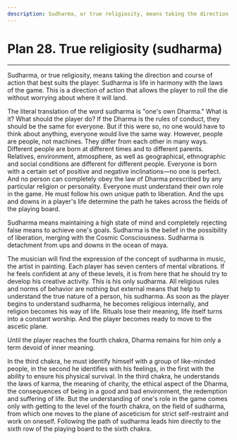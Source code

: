 ```yaml
---
description: Sudharma, or true religiosity, means taking the direction and course of action that best suits the player. Sudharma is life in harmony with the laws of the game. This is a direction of action that allows the player to roll the die without worrying about where it will land.
---
```


# Plan 28. True religiosity (sudharma)

---

Sudharma, or true religiosity, means taking the direction and course of action that best suits the player. Sudharma is life in harmony with the laws of the game. This is a direction of action that allows the player to roll the die without worrying about where it will land.

The literal translation of the word sudharma is "one's own Dharma." What is it? What should the player do? If the Dharma is the rules of conduct, they should be the same for everyone. But if this were so, no one would have to think about anything, everyone would live the same way. However, people are people, not machines. They differ from each other in many ways. Different people are born at different times and to different parents. Relatives, environment, atmosphere, as well as geographical, ethnographic and social conditions are different for different people. Everyone is born with a certain set of positive and negative inclinations—no one is perfect. And no person can completely obey the law of Dharma prescribed by any particular religion or personality. Everyone must understand their own role in the game. He must follow his own unique path to liberation. And the ups and downs in a player's life determine the path he takes across the fields of the playing board.

Sudharma means maintaining a high state of mind and completely rejecting false means to achieve one's goals. Sudharma is the belief in the possibility of liberation, merging with the Cosmic Consciousness. Sudharma is detachment from ups and downs in the ocean of maya.

The musician will find the expression of the concept of sudharma in music, the artist in painting. Each player has seven centers of mental vibrations. If he feels confident at any of these levels, it is from here that he should try to develop his creative activity. This is his only sudharma. All religious rules and norms of behavior are nothing but external means that help to understand the true nature of a person, his sudharma. As soon as the player begins to understand sudharma, he becomes religious internally, and religion becomes his way of life. Rituals lose their meaning, life itself turns into a constant worship. And the player becomes ready to move to the ascetic plane.

Until the player reaches the fourth chakra, Dharma remains for him only a term devoid of inner meaning.

In the third chakra, he must identify himself with a group of like-minded people, in the second he identifies with his feelings, in the first with the ability to ensure his physical survival. In the third chakra, he understands the laws of karma, the meaning of charity, the ethical aspect of the Dharma, the consequences of being in a good and bad environment, the redemption and suffering of life. But the understanding of one's role in the game comes only with getting to the level of the fourth chakra, on the field of sudharma, from which one moves to the plane of asceticism for strict self-restraint and work on oneself. Following the path of sudharma leads him directly to the sixth row of the playing board to the sixth chakra.
